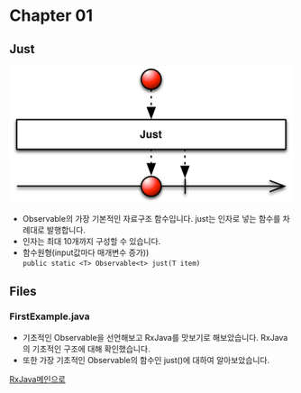 Chapter 01
===
Just
---
![just](./MarbleDiagram/just.c.png)
* Observable의 가장 기본적인 자료구조 함수입니다. just는 인자로 넣는 함수를 차례대로 발행합니다.  
* 인자는 최대 10개까지 구성할 수 있습니다.
* 함수원형(input값마다 매개변수 증가))  
```public static <T> Observable<t> just(T item)```

## Files
### FirstExample.java
* 기초적인 Observable을 선언해보고 RxJava를 맛보기로 해보았습니다. RxJava의 기초적인 구조에 대해 확인했습니다.  
* 또한 가장 기초적인 Observable의 함수인 just()에 대하여 알아보았습니다.

[RxJava메인으로](https://github.com/MristerWing/PrivateProject/tree/master/2.java/reactivejava)